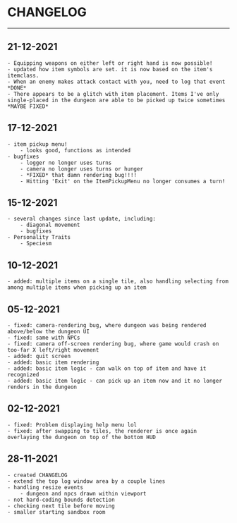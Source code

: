
# CHANGELOG

-----

## 21-12-2021
    - Equipping weapons on either left or right hand is now possible! 
    - updated how item symbols are set. it is now based on the item's itemclass.
    - When an enemy makes attack contact with you, need to log that event *DONE* 
    - There appears to be a glitch with item placement. Items I've only single-placed in the dungeon are able to be picked up twice sometimes *MAYBE FIXED*

## 17-12-2021
    - item pickup menu!
        - looks good, functions as intended
    - bugfixes
        - logger no longer uses turns
        - camera no longer uses turns or hunger
        - *FIXED* that damn rendering bug!!!!
        - Hitting 'Exit' on the ItemPickupMenu no longer consumes a turn!

## 15-12-2021
    - several changes since last update, including:
        - diagonal movement
        - bugfixes
    - Personality Traits
        - Speciesm 

## 10-12-2021
    - added: multiple items on a single tile, also handling selecting from among multiple items when picking up an item

## 05-12-2021
    - fixed: camera-rendering bug, where dungeon was being rendered above/below the dungeon UI
    - fixed: same with NPCs
    - fixed: camera off-screen rendering bug, where game would crash on too-far X left/right movement
    - added: quit screen
    - added: basic item rendering
    - added: basic item logic - can walk on top of item and have it recognized
    - added: basic item logic - can pick up an item now and it no longer renders in the dungeon

## 02-12-2021
    - fixed: Problem displaying help menu lol
    - fixed: after swapping to tiles, the renderer is once again overlaying the dungeon on top of the bottom HUD

## 28-11-2021
    - created CHANGELOG
    - extend the top log window area by a couple lines
    - handling resize events
        - dungeon and npcs drawn within viewport
    - not hard-coding bounds detection
    - checking next tile before moving
    - smaller starting sandbox room
